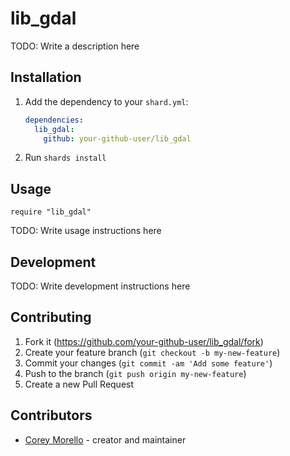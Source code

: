# lib_gdal

TODO: Write a description here

## Installation

1. Add the dependency to your `shard.yml`:

   ```yaml
   dependencies:
     lib_gdal:
       github: your-github-user/lib_gdal
   ```

2. Run `shards install`

## Usage

```crystal
require "lib_gdal"
```

TODO: Write usage instructions here

## Development

TODO: Write development instructions here

## Contributing

1. Fork it (<https://github.com/your-github-user/lib_gdal/fork>)
2. Create your feature branch (`git checkout -b my-new-feature`)
3. Commit your changes (`git commit -am 'Add some feature'`)
4. Push to the branch (`git push origin my-new-feature`)
5. Create a new Pull Request

## Contributors

- [Corey Morello](https://github.com/your-github-user) - creator and maintainer
